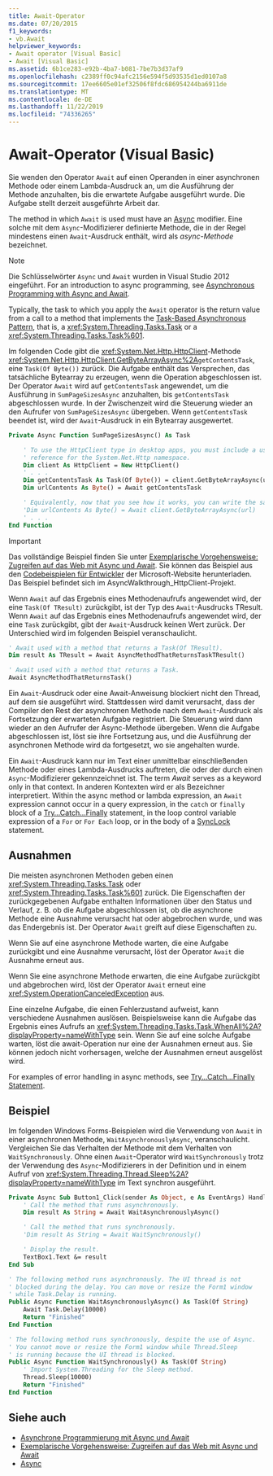 ```yaml
---
title: Await-Operator
ms.date: 07/20/2015
f1_keywords:
- vb.Await
helpviewer_keywords:
- Await operator [Visual Basic]
- Await [Visual Basic]
ms.assetid: 6b1ce283-e92b-4ba7-b081-7be7b3d37af9
ms.openlocfilehash: c2389ff0c94afc2156e594f5d93535d1ed0107a8
ms.sourcegitcommit: 17ee6605e01ef32506f8fdc686954244ba6911de
ms.translationtype: MT
ms.contentlocale: de-DE
ms.lasthandoff: 11/22/2019
ms.locfileid: "74336265"
---
```

# <a name="await-operator-visual-basic"></a>Await-Operator (Visual Basic)

Sie wenden den Operator `Await` auf einen Operanden in einer asynchronen Methode oder einem Lambda-Ausdruck an, um die Ausführung der Methode anzuhalten, bis die erwartete Aufgabe ausgeführt wurde. Die Aufgabe stellt derzeit ausgeführte Arbeit dar.

The method in which `Await` is used must have an [Async](../../../visual-basic/language-reference/modifiers/async.md) modifier. Eine solche mit dem `Async`-Modifizierer definierte Methode, die in der Regel mindestens einen `Await`-Ausdruck enthält, wird als *async-Methode* bezeichnet.

> [!NOTE]
> Die Schlüsselwörter `Async` und `Await` wurden in Visual Studio 2012 eingeführt. For an introduction to async programming, see [Asynchronous Programming with Async and Await](../../../visual-basic/programming-guide/concepts/async/index.md).

Typically, the task to which you apply the `Await` operator is the return value from a call to a method that implements the [Task-Based Asynchronous Pattern](https://go.microsoft.com/fwlink/?LinkId=204847), that is, a <xref:System.Threading.Tasks.Task> or a <xref:System.Threading.Tasks.Task%601>.

Im folgenden Code gibt die <xref:System.Net.Http.HttpClient>-Methode <xref:System.Net.Http.HttpClient.GetByteArrayAsync%2A>`getContentsTask`, eine `Task(Of Byte())` zurück. Die Aufgabe enthält das Versprechen, das tatsächliche Bytearray zu erzeugen, wenn die Operation abgeschlossen ist. Der Operator `Await` wird auf `getContentsTask` angewendet, um die Ausführung in `SumPageSizesAsync` anzuhalten, bis `getContentsTask` abgeschlossen wurde. In der Zwischenzeit wird die Steuerung wieder an den Aufrufer von `SumPageSizesAsync` übergeben. Wenn `getContentsTask` beendet ist, wird der `Await`-Ausdruck in ein Bytearray ausgewertet.

```vb
Private Async Function SumPageSizesAsync() As Task

    ' To use the HttpClient type in desktop apps, you must include a using directive and add a
    ' reference for the System.Net.Http namespace.
    Dim client As HttpClient = New HttpClient()
    ' . . .
    Dim getContentsTask As Task(Of Byte()) = client.GetByteArrayAsync(url)
    Dim urlContents As Byte() = Await getContentsTask

    ' Equivalently, now that you see how it works, you can write the same thing in a single line.
    'Dim urlContents As Byte() = Await client.GetByteArrayAsync(url)
    ' . . .
End Function
```

> [!IMPORTANT]
> Das vollständige Beispiel finden Sie unter [Exemplarische Vorgehensweise: Zugreifen auf das Web mit Async und Await](../../../visual-basic/programming-guide/concepts/async/walkthrough-accessing-the-web-by-using-async-and-await.md). Sie können das Beispiel aus den [Codebeispielen für Entwickler](https://code.msdn.microsoft.com/Async-Sample-Accessing-the-9c10497f) der Microsoft-Website herunterladen. Das Beispiel befindet sich im AsyncWalkthrough_HttpClient-Projekt.

Wenn `Await` auf das Ergebnis eines Methodenaufrufs angewendet wird, der eine `Task(Of TResult)` zurückgibt, ist der Typ des `Await`-Ausdrucks TResult. Wenn `Await` auf das Ergebnis eines Methodenaufrufs angewendet wird, der eine `Task` zurückgibt, gibt der `Await`-Ausdruck keinen Wert zurück. Der Unterschied wird im folgenden Beispiel veranschaulicht.

```vb
' Await used with a method that returns a Task(Of TResult).
Dim result As TResult = Await AsyncMethodThatReturnsTaskTResult()

' Await used with a method that returns a Task.
Await AsyncMethodThatReturnsTask()
```

Ein `Await`-Ausdruck oder eine Await-Anweisung blockiert nicht den Thread, auf dem sie ausgeführt wird. Stattdessen wird damit verursacht, dass der Compiler den Rest der asynchronen Methode nach dem `Await`-Ausdruck als Fortsetzung der erwarteten Aufgabe registriert. Die Steuerung wird dann wieder an den Aufrufer der Async-Methode übergeben. Wenn die Aufgabe abgeschlossen ist, löst sie ihre Fortsetzung aus, und die Ausführung der asynchronen Methode wird da fortgesetzt, wo sie angehalten wurde.

Ein `Await`-Ausdruck kann nur im Text einer unmittelbar einschließenden Methode oder eines Lambda-Ausdrucks auftreten, die oder der durch einen `Async`-Modifizierer gekennzeichnet ist. The term *Await* serves as a keyword only in that context. In anderen Kontexten wird er als Bezeichner interpretiert. Within the async method or lambda expression, an `Await` expression cannot occur in a query expression, in the `catch` or `finally` block of a [Try…Catch…Finally](../../../visual-basic/language-reference/statements/try-catch-finally-statement.md) statement, in the loop control variable expression of a `For` or `For Each` loop, or in the body of a [SyncLock](../../../visual-basic/language-reference/statements/synclock-statement.md) statement.

## <a name="exceptions"></a>Ausnahmen

Die meisten asynchronen Methoden geben einen <xref:System.Threading.Tasks.Task> oder <xref:System.Threading.Tasks.Task%601> zurück. Die Eigenschaften der zurückgegebenen Aufgabe enthalten Informationen über den Status und Verlauf, z. B. ob die Aufgabe abgeschlossen ist, ob die asynchrone Methode eine Ausnahme verursacht hat oder abgebrochen wurde, und was das Endergebnis ist. Der Operator `Await` greift auf diese Eigenschaften zu.

Wenn Sie auf eine asynchrone Methode warten, die eine Aufgabe zurückgibt und eine Ausnahme verursacht, löst der Operator `Await` die Ausnahme erneut aus.

Wenn Sie eine asynchrone Methode erwarten, die eine Aufgabe zurückgibt und abgebrochen wird, löst der Operator `Await` erneut eine <xref:System.OperationCanceledException> aus.

Eine einzelne Aufgabe, die einen Fehlerzustand aufweist, kann verschiedene Ausnahmen auslösen.  Beispielsweise kann die Aufgabe das Ergebnis eines Aufrufs an <xref:System.Threading.Tasks.Task.WhenAll%2A?displayProperty=nameWithType> sein. Wenn Sie auf eine solche Aufgabe warten, löst die await-Operation nur eine der Ausnahmen erneut aus. Sie können jedoch nicht vorhersagen, welche der Ausnahmen erneut ausgelöst wird.

For examples of error handling in async methods, see [Try...Catch...Finally Statement](../../../visual-basic/language-reference/statements/try-catch-finally-statement.md).

## <a name="example"></a>Beispiel

Im folgenden Windows Forms-Beispielen wird die Verwendung von `Await` in einer asynchronen Methode, `WaitAsynchronouslyAsync`, veranschaulicht. Vergleichen Sie das Verhalten der Methode mit dem Verhalten von `WaitSynchronously`. Ohne einen `Await`-Operator wird `WaitSynchronously` trotz der Verwendung des `Async`-Modifizierers in der Definition und in einem Aufruf von <xref:System.Threading.Thread.Sleep%2A?displayProperty=nameWithType> im Text synchron ausgeführt.

```vb
Private Async Sub Button1_Click(sender As Object, e As EventArgs) Handles Button1.Click
    ' Call the method that runs asynchronously.
    Dim result As String = Await WaitAsynchronouslyAsync()

    ' Call the method that runs synchronously.
    'Dim result As String = Await WaitSynchronously()

    ' Display the result.
    TextBox1.Text &= result
End Sub

' The following method runs asynchronously. The UI thread is not
' blocked during the delay. You can move or resize the Form1 window
' while Task.Delay is running.
Public Async Function WaitAsynchronouslyAsync() As Task(Of String)
    Await Task.Delay(10000)
    Return "Finished"
End Function

' The following method runs synchronously, despite the use of Async.
' You cannot move or resize the Form1 window while Thread.Sleep
' is running because the UI thread is blocked.
Public Async Function WaitSynchronously() As Task(Of String)
    ' Import System.Threading for the Sleep method.
    Thread.Sleep(10000)
    Return "Finished"
End Function
```

## <a name="see-also"></a>Siehe auch

- [Asynchrone Programmierung mit Async und Await](../../../visual-basic/programming-guide/concepts/async/index.md)
- [Exemplarische Vorgehensweise: Zugreifen auf das Web mit Async und Await](../../../visual-basic/programming-guide/concepts/async/walkthrough-accessing-the-web-by-using-async-and-await.md)
- [Async](../../../visual-basic/language-reference/modifiers/async.md)

